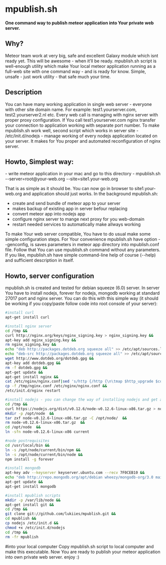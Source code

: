 <h1>mpublish.sh</h1>

<b>One command way to publish meteor application into Your private web server.</b>

<h2>Why?</h2>
Meteor team work at very big, safe and excellent Galaxy module which isnt ready yet. This will be awesome - when it’ll be ready. mpublish.sh script is well-enough utility which make Your local meteor application running as a full-web site with one command way - and is ready for know. Simple, unsafe - just work utility - that safe much your time.

<h2>Description</h2>
You can have many working application in single web server - everyone with other site domain name. For example: test1.yourserver.com, test2.yourserver2.nl etc. Every web call is managing with nginx server with proper proxy configuration. If You call test1.yourserver.com nginx transfer your connection to application working with separate port number.
To make mpublish.sh work well, second script which works in server site - /etc/init.d/nodejs - manage working of every nodejs application located on your server. It makes for You proper and automated reconfiguration of nginx server.

<h2>Howto, Simplest way:</h2>
- write meteor application in your mac and go to this directory
- mpublish.sh --server=root@your-web.org --site=site1.your-web.org

That is as simple as it should be. You can now go in browser to site1.your-web.org and application should just works. In the background mpublish.sh:
- create and send bundle of meteor app to your server
- makes backup of existing app in server befour replacing
- convert meteor app into nodejs app
- configure nginx server to mange next proxy for you web-domain
- restart needed services to automatically make allways working

To make Your web server compatible, You have to do usual make some simple configuration steps. For Your convenience mpublish.sh have option --genconfig, is saves parameters in meteor app directory into mpublish.conf file. Follow that You can use mpublish.sh command without any parameters. If you like, mpublish.sh have simple command-line help of course (--help) and sufficient description in itself.

<h2>Howto, server configuration</h2>
mpublish.sh is created and tested for debian squeeze (6.0) server.
In server You have to install nodejs, forever for nodejs, mongodb working at standard 27017 port and nginx server.
You can do this with this simple way (it should be working if you copy/paste follow code into root console of your server):

```sh
#install curl
apt-get install curl

#install nginx server
cd /tmp && 
curl http://nginx.org/keys/nginx_signing.key > nginx_signing.key && 
apt-key add nginx_signing.key && 
rm nginx_signing.key && 
echo "deb http://packages.dotdeb.org squeeze all" >> /etc/apt/sources.list && 
echo "deb-src http://packages.dotdeb.org squeeze all" >> /etc/apt/sources.list && 
wget http://www.dotdeb.org/dotdeb.gpg && 
apt-key add dotdeb.gpg && 
rm -f dotdeb.gpg && 
apt-get update && 
apt-get install nginx && 
cat /etc/nginx/nginx.conf|sed 's/http {/http {\n\tmap $http_upgrade $connection_upgrade { default upgrade; ""      close; }\n/g' >/tmp/nginx.conf && 
cp -f /tmp/nginx.conf /etc/nginx/nginx.conf && 
/etc/init.d/nginx restart

#install nodejs - you can change the way of installing nodejs and get another version if you like
cd /tmp && 
curl https://nodejs.org/dist/v0.12.6/node-v0.12.6-linux-x86.tar.gz > node-v0.12.6-linux-x86.tar.gz && 
mkdir -p /opt/node  && 
tar zxf node-v0.12.6-linux-x86.tar.gz -C /opt/node/  && 
rm node-v0.12.6-linux-x86.tar.gz  && 
cd /opt/node  && 
ln -sfn node-v0.12.6-linux-x86 current

#node postrequisites
cd /usr/local/bin && 
ln -s /opt/node/current/bin/npm && 
ln -s /opt/node/current/bin/node &&
npm install -g forever

#install mongodb
apt-key adv --keyserver keyserver.ubuntu.com --recv 7F0CEB10 && 
echo "deb http://repo.mongodb.org/apt/debian wheezy/mongodb-org/3.0 main" | tee && /etc/apt/sources.list.d/mongodb-org-3.0.list && 
apt-get update && 
apt-get install mongodb

#install mpublish scripts
mkdir -p /var/lib/node && 
apt-get install git &&
cd /tmp &&
git clone git://github.com/lukiies/mpublish.git && 
cd mpublish &&
cp nodejs /etc/init.d && 
chmod +x /etc/init.d/nodejs
cd /tmp &&
rm -fr mpublish
```

#into your local computer
Copy mpublish.sh script to local computer and make this executable.
Now You are ready to publish your meteor application into own private web server.
enjoy :)

